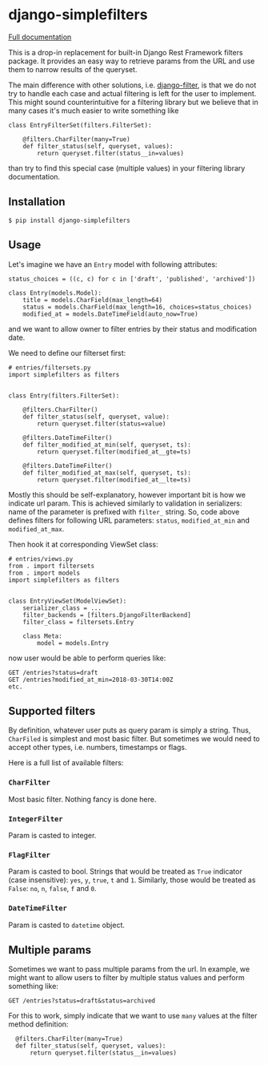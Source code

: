 # django-simplefilters

[Full documentation](https://lukaszb.github.io/django-simplefilters/)

This is a drop-in replacement for built-in Django Rest Framework filters package. It provides an easy way to retrieve params from the URL and use them to narrow results of the queryset.

The main difference with other solutions, i.e. [django-filter](https://pypi.python.org/pypi/django-filter), is that we do not try to handle each case and actual filtering is left for the user to implement. This might sound counterintuitive for a filtering library but we believe that in many cases it's much easier to write something like

    class EntryFilterSet(filters.FilterSet):

        @filters.CharFilter(many=True)
        def filter_status(self, queryset, values):
            return queryset.filter(status__in=values)

than try to find this special case (multiple values) in your filtering library documentation.



## Installation

    $ pip install django-simplefilters


## Usage

Let's imagine we have an `Entry` model with following attributes:

    status_choices = ((c, c) for c in ['draft', 'published', 'archived'])

    class Entry(models.Model):
        title = models.CharField(max_length=64)
        status = models.CharField(max_length=16, choices=status_choices)
        modified_at = models.DateTimeField(auto_now=True)


and we want to allow owner to filter entries by their status and modification date.

We need to define our filterset first:


    # entries/filtersets.py
    import simplefilters as filters


    class Entry(filters.FilterSet):

        @filters.CharFilter()
        def filter_status(self, queryset, value):
            return queryset.filter(status=value)

        @filters.DateTimeFilter()
        def filter_modified_at_min(self, queryset, ts):
            return queryset.filter(modified_at__gte=ts)

        @filters.DateTimeFilter()
        def filter_modified_at_max(self, queryset, ts):
            return queryset.filter(modified_at__lte=ts)


Mostly this should be self-explanatory, however important bit is how we indicate url param. This is achieved similarly to validation in serializers: name of the parameter is prefixed with `filter_` string. So, code above defines filters for following URL parameters: `status`, `modified_at_min` and `modified_at_max`.

Then hook it at corresponding ViewSet class:

    # entries/views.py
    from . import filtersets
    from . import models
    import simplefilters as filters


    class EntryViewSet(ModelViewSet):
        serializer_class = ...
        filter_backends = [filters.DjangoFilterBackend]
        filter_class = filtersets.Entry

        class Meta:
            model = models.Entry


now user would be able to perform queries like:

    GET /entries?status=draft
    GET /entries?modified_at_min=2018-03-30T14:00Z
    etc.




## Supported filters

By definition, whatever user puts as query param is simply a string. Thus, `CharFiled` is simplest and most basic filter. But sometimes we would need to accept other types, i.e. numbers, timestamps or flags.

Here is a full list of available filters:

### `CharFilter`

Most basic filter. Nothing fancy is done here.

### `IntegerFilter`

Param is casted to integer.

### `FlagFilter`

Param is casted to bool. Strings that would be treated as `True` indicator (case insensitive): `yes`, `y`, `true`, `t` and `1`. Similarly, those would be treated as `False`: `no`, `n`, `false`, `f` and `0`.

### `DateTimeFilter`

Param is casted to `datetime` object.


## Multiple params

Sometimes we want to pass multiple params from the url. In example, we might want to allow users to filter by multiple status values and perform something like:

    GET /entries?status=draft&status=archived


For this to work, simply indicate that we want to use `many` values at the filter method definition:

      @filters.CharFilter(many=True)
      def filter_status(self, queryset, values):
          return queryset.filter(status__in=values)
